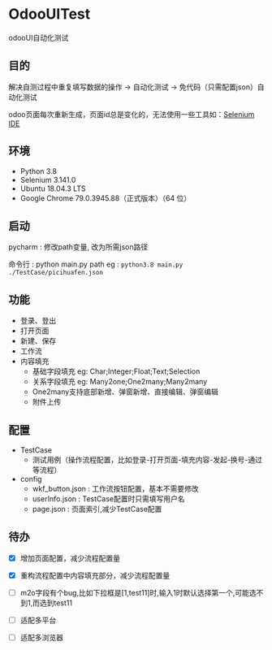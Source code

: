 # OdooUITest
odooUI自动化测试



## 目的

解决自测过程中重复填写数据的操作  →  自动化测试  →  免代码（只需配置json）自动化测试

odoo页面每次重新生成，页面id总是变化的，无法使用一些工具如：[Selenium IDE](https://www.selenium.dev/selenium-ide/)



## 环境

- Python 3.8
- Selenium 3.141.0
- Ubuntu 18.04.3 LTS
- Google Chrome 79.0.3945.88（正式版本）（64 位）



## 启动

pycharm : 修改path变量, 改为所需json路径

命令行 : python main.py path                 eg :  `python3.8 main.py ./TestCase/picihuafen.json`



## 功能

- 登录、登出
- 打开页面
- 新建、保存
- 工作流
- 内容填充
  - 基础字段填充 eg: Char;Integer;Float;Text;Selection
  - 关系字段填充 eg: Many2one;One2many;Many2many
  - One2many支持底部新增、弹窗新增、直接编辑、弹窗编辑
  - 附件上传



## 配置

- TestCase
    - 测试用例（操作流程配置，比如登录-打开页面-填充内容-发起-换号-通过等流程）
- config
    - wkf_button.json : 工作流按钮配置，基本不需要修改
    - userInfo.json : TestCase配置时只需填写用户名
    - page.json : 页面索引,减少TestCase配置



## 待办

- [x] 增加页面配置，减少流程配置量
- [x] 重构流程配置中内容填充部分，减少流程配置量
- [ ] m2o字段有个bug,比如下拉框是[1,test11]时,输入1时默认选择第一个,可能选不到1,而选到test11
- [ ] 适配多平台
- [ ] 适配多浏览器



